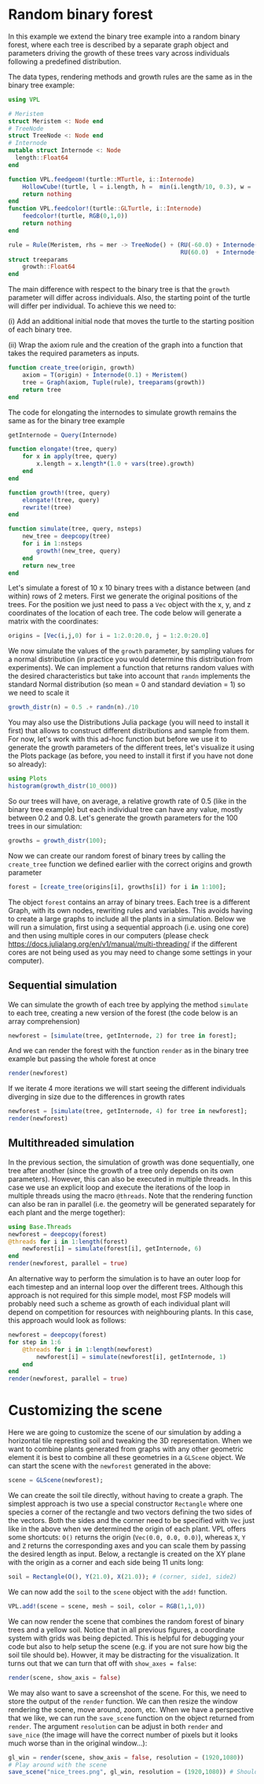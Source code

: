 
# Random binary forest

In this example we extend the binary tree example into a random binary forest, where
each tree is described by a separate graph object and parameters driving the
growth of these trees vary across individuals following a predefined distribution.

The data types, rendering methods and growth rules are the same as in the binary
tree example:

```julia
using VPL

# Meristem
struct Meristem <: Node end
# TreeNode
struct TreeNode <: Node end
# Internode
mutable struct Internode <: Node
  length::Float64
end

function VPL.feedgeom!(turtle::MTurtle, i::Internode)
    HollowCube!(turtle, l = i.length, h =  min(i.length/10, 0.3), w =  min(i.length/10, 0.3), move = true)
    return nothing
end
function VPL.feedcolor!(turtle::GLTurtle, i::Internode)
    feedcolor!(turtle, RGB(0,1,0))
    return nothing
end

rule = Rule(Meristem, rhs = mer -> TreeNode() + (RU(-60.0) + Internode(0.1) + RH(90.0) + Meristem(), 
                                                 RU(60.0)  + Internode(0.1) + RH(90.0) + Meristem()))
struct treeparams
    growth::Float64
end
```

The main difference with respect to the binary tree is that the  `growth` parameter
 will differ across individuals. Also, the starting
point of the turtle will differ per individual. To achieve this we need to:

(i) Add an additional initial node that moves the turtle to the starting position
of each binary tree.

(ii) Wrap the axiom rule and the creation of the graph into a function that takes
the required parameters as inputs.

```julia
function create_tree(origin, growth)
    axiom = T(origin) + Internode(0.1) + Meristem()
    tree = Graph(axiom, Tuple(rule), treeparams(growth))
    return tree
end
```

The code for elongating the internodes to simulate growth remains the same as for
the binary tree example

```julia
getInternode = Query(Internode)

function elongate!(tree, query)
    for x in apply(tree, query)
        x.length = x.length*(1.0 + vars(tree).growth)
    end
end

function growth!(tree, query)
    elongate!(tree, query)
    rewrite!(tree)
end

function simulate(tree, query, nsteps)
    new_tree = deepcopy(tree)
    for i in 1:nsteps
        growth!(new_tree, query)
    end
    return new_tree
end
```

Let's simulate a forest of 10 x 10 binary trees with a distance between (and within) rows
of 2 meters. First we generate the original
positions of the trees. For the position we just need to pass a `Vec` object with the
x, y, and z coordinates of the location of each tree. The code below will generate 
a matrix with the coordinates:

```julia
origins = [Vec(i,j,0) for i = 1:2.0:20.0, j = 1:2.0:20.0]
```

We now simulate the values of the `growth` parameter, by sampling values for a normal
distribution (in practice you would determine this distribution from experiments). 
We can implement a function that returns random values with the desired characteristics but
take into account that `randn` implements the standard Normal distribution (so mean = 0 and 
standard deviation = 1) so we need to scale it

```julia
growth_distr(n) = 0.5 .+ randn(n)./10
```

You may also use the Distributions Julia package (you will need to install it first) that allows to
construct different distributions and sample from them. For now, let's work with this ad-hoc function
but before we use it to generate the growth parameters of the different trees, let's visualize it
using the Plots package (as before, you need to install it first if you have not done so already):

```julia
using Plots
histogram(growth_distr(10_000))
```

So our trees will have, on average, a relative growth rate of 0.5 (like in the binary tree example) but
each individual tree can have any value, mostly between 0.2 and 0.8. Let's generate the growth parameters
for the 100 trees in our simulation:

```julia
growths = growth_distr(100);
```

Now we can create our random forest of binary trees by calling the `create_tree` function we defined earlier
with the correct origins and growth parameter

```julia
forest = [create_tree(origins[i], growths[i]) for i in 1:100];
```

The object `forest` contains an array of binary trees. Each tree is a different Graph, with
its own nodes, rewriting rules and variables. This avoids having to create a large graphs to
include all the plants in a simulation. Below we will run a simulation, first using a sequential
approach (i.e. using one core) and then using multiple cores in our computers (please check
https://docs.julialang.org/en/v1/manual/multi-threading/ if the different cores are not being used
as you may need to change some settings in your computer).

## Sequential simulation

We can simulate the growth of each tree by applying the method `simulate` to each
tree, creating a new version of the forest (the code below is an array comprehension)

```julia
newforest = [simulate(tree, getInternode, 2) for tree in forest];
```

And we can render the forest with the function `render` as in the binary tree
example but passing the whole forest at once

```julia
render(newforest)
```

If we iterate 4 more iterations we will start seeing the different individuals
diverging in size due to the differences in growth rates

```julia
newforest = [simulate(tree, getInternode, 4) for tree in newforest];
render(newforest)
```

## Multithreaded simulation

In the previous section, the simulation of growth was done sequentially, one tree
after another (since the growth of a tree only depends on its own parameters). However,
this can also be executed in multiple threads. In this case we use an explicit loop 
and execute the iterations of the loop in multiple threads using the macro `@threads`.
Note that the rendering function can also be ran in parallel (i.e. the geometry will be
generated separately for each plant and the merge together):

```julia
using Base.Threads
newforest = deepcopy(forest)
@threads for i in 1:length(forest)
    newforest[i] = simulate(forest[i], getInternode, 6)
end
render(newforest, parallel = true)
```

An alternative way to perform the simulation is to have an outer loop for each timestep and an internal loop over the different trees. Although this approach is not required for this simple model, most FSP models will probably need such a scheme as growth of each individual plant will depend on competition for resources with neighbouring plants. In this case, this approach would look as follows:

```julia
newforest = deepcopy(forest)
for step in 1:6
    @threads for i in 1:length(newforest)
        newforest[i] = simulate(newforest[i], getInternode, 1)
    end
end
render(newforest, parallel = true)
```

# Customizing the scene

Here we are going to customize the scene of our simulation by adding a horizontal tile represting soil and
tweaking the 3D representation. When we want to combine plants generated from graphs with any other
geometric element it is best to combine all these geometries in a `GLScene` object. We can start the scene
with the `newforest` generated in the above:

```julia
scene = GLScene(newforest);
```

We can create the soil tile directly, without having to create a graph. The simplest approach is two use 
a special constructor `Rectangle` where one species a corner of the rectangle and two vectors defining the
two sides of the vectors. Both the sides and the corner need to be specified with `Vec` just like in the
above when we determined the origin of each plant. VPL offers some shortcuts: `O()` returns the origin
(`Vec(0.0, 0.0, 0.0)`), whereas `X`, `Y` and `Z` returns the corresponding axes and you can scale them by 
passing the desired length as input. Below, a rectangle is created on the XY plane with the origin as a 
corner and each side being 11 units long:

```julia
soil = Rectangle(O(), Y(21.0), X(21.0)); # (corner, side1, side2)
```

We can now add the `soil` to the `scene` object with the `add!` function.

```julia
VPL.add!(scene = scene, mesh = soil, color = RGB(1,1,0))
```

We can now render the scene that combines the random forest of binary trees and a yellow soil. Notice that
in all previous figures, a coordinate system with grids was being depicted. This is helpful for debugging
your code but also to help setup the scene (e.g. if you are not sure how big the soil tile should be).
Howver, it may be distracting for the visualization. It turns out that we can turn that off with
`show_axes = false`:

```julia
render(scene, show_axis = false)
```

We may also want to save a screenshot of the scene. For this, we need to store the output of the `render` function.
We can then resize the window rendering the scene, move around, zoom, etc. When we have a perspective that we like,
we can run the `save_scene` function on the object returned from `render`. The argument `resolution` can be adjust in both
`render` and `save_nice` (the image will have the correct number of pixels but it looks much worse than in the original
window...):

```julia
gl_win = render(scene, show_axis = false, resolution = (1920,1080))
# Play around with the scene
save_scene("nice_trees.png", gl_win, resolution = (1920,1080)) # Should be full HD res
```
